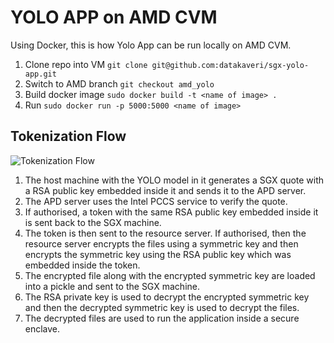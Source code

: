 # YOLO APP on AMD CVM
Using Docker, this is how Yolo App can be run locally on AMD CVM.

1. Clone repo into VM
       `git clone git@github.com:datakaveri/sgx-yolo-app.git`
2. Switch to AMD branch
       `git checkout amd_yolo`
3. Build docker image
       `sudo docker build -t <name of image> .`
4. Run
       `sudo docker run -p 5000:5000 <name of image>`


## Tokenization Flow

![Tokenization Flow](https://github.com/datakaveri/sgx/assets/51048453/f8bdc80a-113e-4f46-b081-d9e792ca5e2b)

1. The host machine with the YOLO model in it generates a SGX quote with a RSA public key embedded inside it and sends it to the APD server.
2. The APD server uses the Intel PCCS service to verify the quote. 
3. If authorised, a token with the same RSA public key embedded inside it is sent back to the SGX machine.
4. The token is then sent to the resource server. If authorised, then the resource server encrypts the files using a symmetric key and then encrypts the symmetric key using the RSA public key which was embedded inside the token. 
5. The encrypted file along with the encrypted symmetric key are loaded into a pickle and sent to the SGX machine.
6. The RSA private key is used to decrypt the encrypted symmetric key and then the decrypted symmetric key is used to decrypt the files. 
7. The decrypted files are used to run the application inside a secure enclave.

